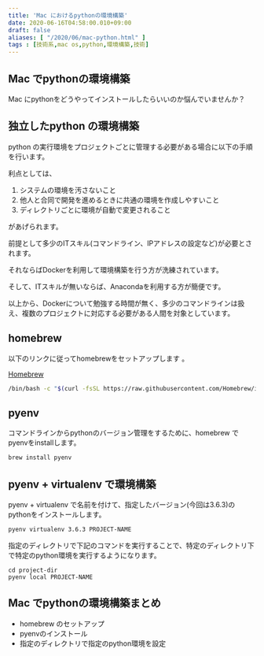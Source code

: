 ```yaml
---
title: 'Mac におけるpythonの環境構築'
date: 2020-06-16T04:58:00.010+09:00
draft: false
aliases: [ "/2020/06/mac-python.html" ]
tags : [技術系,mac os,python,環境構築,技術]
---
```


## Mac でpythonの環境構築[](#Mac_でpythonの環境構築 "Mac_でpythonの環境構築")


Mac にpythonをどうやってインストールしたらいいのか悩んでいませんか？

## 独立したpython の環境構築[](#独立したpython_の環境構築 "独立したpython_の環境構築")


python の実行環境をプロジェクトごとに管理する必要がある場合に以下の手順を行います。

利点としては、

1.  システムの環境を汚さないこと
2.  他人と合同で開発を進めるときに共通の環境を作成しやすいこと
3.  ディレクトリごとに環境が自動で変更されること

があげられます。

前提として多少のITスキル(コマンドライン、IPアドレスの設定など)が必要とされます。

それならばDockerを利用して環境構築を行う方が洗練されています。

そして、ITスキルが無いならば、Anacondaを利用する方が簡便です。

以上から、Dockerについて勉強する時間が無く、多少のコマンドラインは扱え、複数のプロジェクトに対応する必要がある人間を対象としています。

## homebrew[](#homebrew "homebrew")


以下のリンクに従ってhomebrewをセットアップします 。

[Homebrew](https://brew.sh/index_ja)

```sh
/bin/bash -c "$(curl -fsSL https://raw.githubusercontent.com/Homebrew/install/master/install.sh)"  

```

## pyenv[](#pyenv "pyenv")


コマンドラインからpythonのバージョン管理をするために、homebrew でpyenvをinstallします。

```bash
brew install pyenv
```

## pyenv + virtualenv で環境構築[](#pyenv_+_virtualenv_で環境構築 "pyenv_+_virtualenv_で環境構築")


pyenv + virtualenv で名前を付けて、指定したバージョン(今回は3.6.3)のpythonをインストールします。

```sh
pyenv virtualenv 3.6.3 PROJECT-NAME 
```

指定のディレクトリで下記のコマンドを実行することで、特定のディレクトリ下で特定のpython環境を実行するようになります。

```
cd project-dir   
pyenv local PROJECT-NAME
```

## Mac でpythonの環境構築まとめ[](#Mac_でpythonの環境構築まとめ "Mac_でpythonの環境構築まとめ")


*   homebrew のセットアップ
*   pyenvのインストール
*   指定のディレクトリで指定のpython環境を設定
